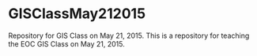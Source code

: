 # GISClassMay212015
Repository for GIS Class on May 21, 2015.
This is a repository for teaching the EOC GIS Class on May 21, 2015.
